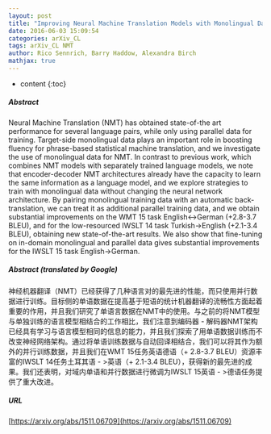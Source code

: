 ```yaml
---
layout: post
title: "Improving Neural Machine Translation Models with Monolingual Data"
date: 2016-06-03 15:09:54
categories: arXiv_CL
tags: arXiv_CL NMT
author: Rico Sennrich, Barry Haddow, Alexandra Birch
mathjax: true
---
```


* content
{:toc}

##### Abstract
Neural Machine Translation (NMT) has obtained state-of-the art performance for several language pairs, while only using parallel data for training. Target-side monolingual data plays an important role in boosting fluency for phrase-based statistical machine translation, and we investigate the use of monolingual data for NMT. In contrast to previous work, which combines NMT models with separately trained language models, we note that encoder-decoder NMT architectures already have the capacity to learn the same information as a language model, and we explore strategies to train with monolingual data without changing the neural network architecture. By pairing monolingual training data with an automatic back-translation, we can treat it as additional parallel training data, and we obtain substantial improvements on the WMT 15 task English<->German (+2.8-3.7 BLEU), and for the low-resourced IWSLT 14 task Turkish->English (+2.1-3.4 BLEU), obtaining new state-of-the-art results. We also show that fine-tuning on in-domain monolingual and parallel data gives substantial improvements for the IWSLT 15 task English->German.

##### Abstract (translated by Google)
神经机器翻译（NMT）已经获得了几种语言对的最先进的性能，而只使用并行数据进行训练。目标侧的单语数据在提高基于短语的统计机器翻译的流畅性方面起着重要的作用，并且我们研究了单语言数据在NMT中的使用。与之前的将NMT模型与单独训练的语言模型相结合的工作相比，我们注意到编码器 - 解码器NMT架构已经具有学习与语言模型相同的信息的能力，并且我们探索了用单语数据训练而不改变神经网络架构。通过将单语训练数据与自动回译相结合，我们可以将其作为额外的并行训练数据，并且我们在WMT 15任务英语德语（+ 2.8-3.7 BLEU）资源丰富的IWSLT 14任务土耳其语 - >英语（+ 2.1-3.4 BLEU），获得新的最先进的成果。我们还表明，对域内单语和并行数据进行微调为IWSLT 15英语 - >德语任务提供了重大改进。

##### URL
[https://arxiv.org/abs/1511.06709](https://arxiv.org/abs/1511.06709)

